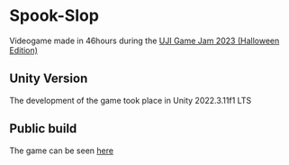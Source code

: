 # Spook-Slop
Videogame made in 46hours during the [UJI Game Jam 2023 (Halloween Edition)](https://itch.io/jam/uji-game-jam-2023-halloween-edition)

## Unity Version
The development of the game took place in Unity 2022.3.11f1 LTS

## Public build
The game can be seen [here](https://jimmypv.itch.io/spook-slop)
